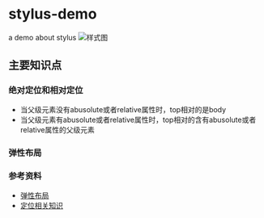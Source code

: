 # stylus-demo
a demo about stylus
![样式图](http://c.hiphotos.baidu.com/image/pic/item/b21c8701a18b87d60d9e7c020e0828381e30fdcb.jpg)
## 主要知识点

### 绝对定位和相对定位

* 当父级元素没有abusolute或者relative属性时，top相对的是body
* 当父级元素有abusolute或者relative属性时，top相对的含有abusolute或者relative属性的父级元素

### 弹性布局

### 参考资料

* [弹性布局](http://www.ruanyifeng.com/blog/2015/07/flex-grammar.html)
* [定位相关知识](http://www.cnblogs.com/zhglhtt/articles/3265372.html)
